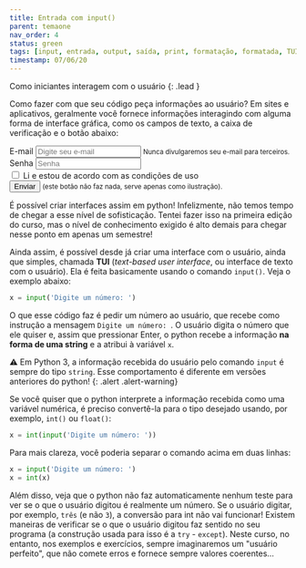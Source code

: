 ```yaml
---
title: Entrada com input()
parent: temaone
nav_order: 4
status: green
tags: [input, entrada, output, saída, print, formatação, formatada, TUI]
timestamp: 07/06/20
---
```


Como iniciantes interagem com o usuário
{: .lead }

Como fazer com que seu código peça informações ao usuário? Em sites e aplicativos, geralmente você fornece informações interagindo com alguma forma de interface gráfica, como os campos de texto, a caixa de verificação e o botão abaixo:

<form class="alert alert-warning">
  <div class="form-group">
    <label for="exampleInputEmail1">E-mail</label>
    <input type="email" class="form-control" id="exampleInputEmail1" aria-describedby="emailHelp" placeholder="Digite seu e-mail">
    <small id="emailHelp" class="form-text text-muted">Nunca divulgaremos seu e-mail para terceiros.</small>
  </div>
  <div class="form-group">
    <label for="exampleInputPassword1">Senha</label>
    <input type="password" class="form-control" id="exampleInputPassword1" placeholder="Senha">
  </div>
  <div class="form-check">
    <input type="checkbox" class="form-check-input" id="exampleCheck1">
    <label class="form-check-label" for="exampleCheck1">Li e estou de acordo com as condições de uso</label>
  </div>
  <button type="submit" class="btn btn-primary m-1">Enviar</button>
  <small  class="form-text text-muted">(este botão não faz nada, serve apenas como ilustração).</small>
</form>

É possível criar interfaces assim em python! Infelizmente, não temos tempo de chegar a esse nível de sofisticação. Tentei fazer isso na primeira edição do curso, mas o nível de conhecimento exigido é alto demais para chegar nesse ponto em apenas um semestre! <!-- Por isso, neste curso, veremos apenas interfaces gráficas simplificadas usando o módulo `matplotlib.widgets`, bem mais adiante no curso. -->

Ainda assim, é possível desde já criar uma interface com o usuário, ainda que simples, chamada **TUI** (*text-based user interface*, ou interface de texto com o usuário). Ela é feita basicamente usando o comando `input()`. Veja o exemplo abaixo:
```python
x = input('Digite um número: ')
```
O que esse código faz é pedir um número ao usuário, que recebe como instrução a mensagem `Digite um número: `. O usuário digita o número que ele quiser e, assim que pressionar Enter, o python recebe a informação **na forma de uma string** e a atribui à variável `x`.

:warning: Em Python 3, a informação recebida do usuário pelo comando `input` é sempre do tipo `string`. Esse comportamento é diferente em versões anteriores do python!
{: .alert .alert-warning}

Se você quiser que o python interprete a informação recebida como uma variável numérica, é preciso convertê-la para o tipo desejado usando, por exemplo, `int()` ou `float()`:
```python
x = int(input('Digite um número: '))
```
Para mais clareza, você poderia separar o comando acima em duas linhas:
```python
x = input('Digite um número: ')
x = int(x)
```

Além disso, veja que o python não faz automaticamente nenhum teste para ver se o que o usuário digitou é realmente um número. Se o usuário digitar, por exemplo, `três` (e não `3`), a conversão para int não vai funcionar! Existem maneiras de verificar se o que o usuário digitou faz sentido no seu programa (a construção usada para isso é a `try` - `except`). Neste curso, no entanto, nos exemplos e exercícios, sempre imaginaremos um "usuário perfeito", que não comete erros e fornece sempre valores coerentes...
